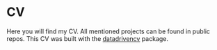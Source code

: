 # CV
Here you will find my CV. All mentioned projects can be found in public repos. This CV was built with the [datadrivencv](http://nickstrayer.me/datadrivencv/index.html) package. 
